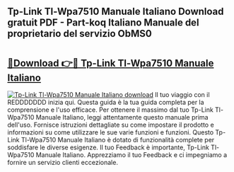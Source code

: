 ## Tp-Link Tl-Wpa7510 Manuale Italiano Download gratuit PDF - Part-koq Italiano Manuale del proprietario del servizio ObMS0

# <h2><a href="http://dfe4mz4.blite.top/?on=Tp-Link+Tl-Wpa7510+Manuale+Italiano">🔗Download 👉🔴 Tp-Link Tl-Wpa7510 Manuale Italiano</a></h2>

[![Tp-Link Tl-Wpa7510 Manuale Italiano download](https://i.imgur.com/lujVjoI.png)](http://dfe4mz4.blite.top/?on=Tp-Link+Tl-Wpa7510+Manuale+Italiano)
Il tuo viaggio con il REDDDDDDD inizia qui. Questa guida è la tua guida completa per la comprensione e l'uso efficace. Per ottenere il massimo dal tuo Tp-Link Tl-Wpa7510 Manuale Italiano, leggi attentamente questo manuale prima dell'uso. Fornisce istruzioni dettagliate su come impostare il prodotto e informazioni su come utilizzare le sue varie funzioni e funzioni. Questo Tp-Link Tl-Wpa7510 Manuale Italiano è dotato di funzionalità complete per soddisfare le diverse esigenze. Il tuo Feedback è importante, Tp-Link Tl-Wpa7510 Manuale Italiano. Apprezziamo il tuo Feedback e ci impegniamo a fornire un servizio clienti eccezionale.
